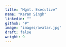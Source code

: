 ```yaml
---
title: "Mgmt. Executive"
name: "Karan Singh"
linkedin: ""
github: "#"
image: "images/avatar.jpg"
draft: false
weight: 9
---
```

